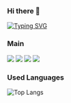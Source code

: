 ### Hi there 👋

[![Typing SVG](https://readme-typing-svg.demolab.com?font=Alkatra&weight=500&size=45&duration=5000&pause=10000&color=F7C732FF&random=true&center=false&vCenter=false&multiline=true&repeat=true&width=1000&height=100&lines=ChangGyu-Ryu's+Github)](https://git.io/typing-svg)
### Main

<img src="https://img.shields.io/badge/Java-2F2625?style=flat&logo=CoffeeScript&logoColor=white"/> <img src="https://img.shields.io/badge/JavaScript-F7DF1E?style=flat&logo=JavaScript&logoColor=black"/> <img src="https://img.shields.io/badge/Springboot-6DB33F?style=flat&logo=Spring+Boot&logoColor=white"/> <img src="https://img.shields.io/badge/Oracle-F80000?style=flat&logo=Oracle&logoColor=white"/>

### Used Languages

![Top Langs](https://github-readme-stats.vercel.app/api/top-langs/?username=KoorunG&layout=compact&theme=dracula)

<!--
**ChangGyu-Ryu/ChangGyu-Ryu** is a ✨ _special_ ✨ repository because its `README.md` (this file) appears on your GitHub profile.

Here are some ideas to get you started:

- 🔭 I’m currently working on ...
- 🌱 I’m currently learning ...
- 👯 I’m looking to collaborate on ...
- 🤔 I’m looking for help with ...
- 💬 Ask me about ...
- 📫 How to reach me: ...
- 😄 Pronouns: ...
- ⚡ Fun fact: ...

-->
